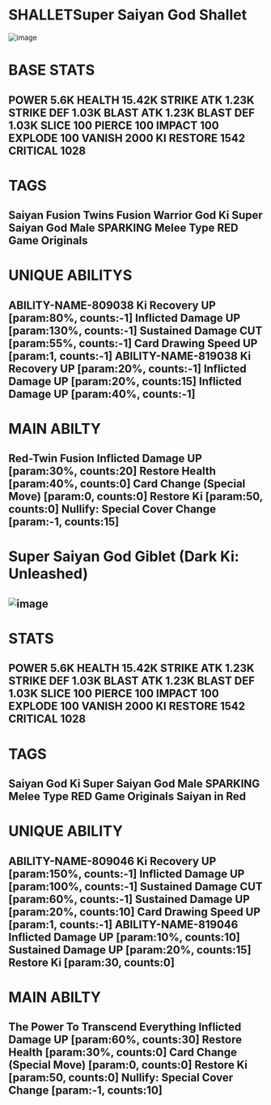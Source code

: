 # SHALLETSuper Saiyan God Shallet

![image](https://github.com/mind-set09/DBL-Api/assets/141085830/1fb6c7a1-a51e-443b-9e71-4ffb423a1914)

# BASE STATS

POWER
5.6K
HEALTH
15.42K
STRIKE ATK
1.23K
STRIKE DEF
1.03K
BLAST ATK
1.23K
BLAST DEF
1.03K
SLICE
100
PIERCE
100
IMPACT
100
EXPLODE
100
VANISH
2000
KI RESTORE
1542
CRITICAL
1028
-----------------------------------------------------
# TAGS

Saiyan Fusion Twins Fusion Warrior God Ki Super Saiyan God Male SPARKING Melee Type RED Game Originals
-----------------------------------------------------
# UNIQUE ABILITYS

ABILITY-NAME-809038
Ki Recovery UP [param:80%, counts:-1]
 Inflicted Damage UP [param:130%, counts:-1]
 Sustained Damage CUT [param:55%, counts:-1]
 Card Drawing Speed UP [param:1, counts:-1]
ABILITY-NAME-819038
Ki Recovery UP [param:20%, counts:-1]
 Inflicted Damage UP [param:20%, counts:15]
 Inflicted Damage UP [param:40%, counts:-1]
-----------------------------------------------------
# MAIN ABILTY

Red-Twin Fusion
Inflicted Damage UP [param:30%, counts:20]
 Restore Health [param:40%, counts:0]
 Card Change (Special Move) [param:0, counts:0]
 Restore Ki [param:50, counts:0]
 Nullify: Special Cover Change [param:-1, counts:15]
-----------------------------------------------------
# Super Saiyan God Giblet (Dark Ki: Unleashed)

![image](https://github.com/mind-set09/DBL-Api/assets/141085830/bad20c79-aeb7-480e-a806-cbc95c223ef5)
-----------------------------------------------------
# STATS

POWER
5.6K
HEALTH
15.42K
STRIKE ATK
1.23K
STRIKE DEF
1.03K
BLAST ATK
1.23K
BLAST DEF
1.03K
SLICE
100
PIERCE
100
IMPACT
100
EXPLODE
100
VANISH
2000
KI RESTORE
1542
CRITICAL
1028
-----------------------------------------------------
# TAGS

Saiyan God Ki Super Saiyan God Male SPARKING Melee Type RED Game Originals Saiyan in Red
-----------------------------------------------------
# UNIQUE ABILITY
ABILITY-NAME-809046
Ki Recovery UP [param:150%, counts:-1]
 Inflicted Damage UP [param:100%, counts:-1]
 Sustained Damage CUT [param:60%, counts:-1]
 Sustained Damage UP [param:20%, counts:10]
 Card Drawing Speed UP [param:1, counts:-1]
ABILITY-NAME-819046
Inflicted Damage UP [param:10%, counts:10]
 Sustained Damage UP [param:20%, counts:15]
 Restore Ki [param:30, counts:0]
 -----------------------------------------------------
 # MAIN ABILTY
 The Power To Transcend Everything
Inflicted Damage UP [param:60%, counts:30]
 Restore Health [param:30%, counts:0]
 Card Change (Special Move) [param:0, counts:0]
 Restore Ki [param:50, counts:0]
 Nullify: Special Cover Change [param:-1, counts:10]
 -----------------------------------------------------
